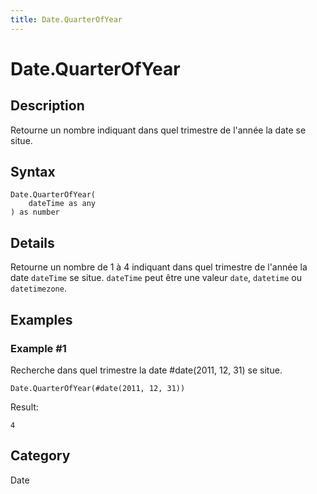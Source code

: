 ```yaml
---
title: Date.QuarterOfYear
---
```


# Date.QuarterOfYear


## Description

Retourne un nombre indiquant dans quel trimestre de l&#39;année la date se situe.


## Syntax

```powerquery
Date.QuarterOfYear(
    dateTime as any
) as number
```


## Details

Retourne un nombre de 1 à 4 indiquant dans quel trimestre de l'année la date <code>dateTime</code> se situe. <code>dateTime</code> peut être une valeur <code>date</code>, <code>datetime</code> ou <code>datetimezone</code>.


## Examples

### Example #1 
Recherche dans quel trimestre la date #date(2011, 12, 31) se situe.
```powerquery
Date.QuarterOfYear(#date(2011, 12, 31))
```

Result: 
```powerquery
4
```




## Category
Date
